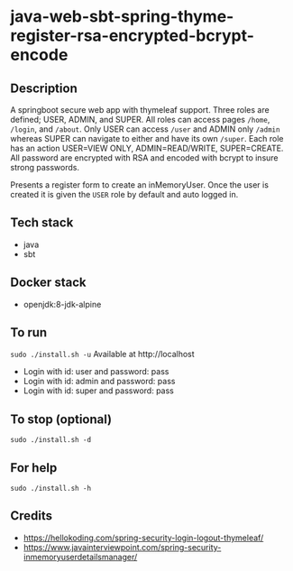 # java-web-sbt-spring-thyme-register-rsa-encrypted-bcrypt-encode

## Description
A springboot secure web app with thymeleaf support.
Three roles are defined; USER, ADMIN, and SUPER. All roles
can access pages `/home`, `/login`, and `/about`. Only USER
can access `/user` and ADMIN only `/admin` whereas SUPER can
navigate to either and have its own `/super`. Each role
has an action USER=VIEW ONLY, ADMIN=READ/WRITE, SUPER=CREATE.
All password are encrypted with RSA and encoded with bcrypt
to insure strong passwords.

Presents a register form to create an inMemoryUser.
Once the user is created it is given the `USER` role
by default and auto logged in.

## Tech stack
- java
- sbt

## Docker stack
- openjdk:8-jdk-alpine

## To run
`sudo ./install.sh -u`
Available at http://localhost
- Login with id: user and password: pass
- Login with id: admin and password: pass
- Login with id: super and password: pass

## To stop (optional)
`sudo ./install.sh -d`

## For help
`sudo ./install.sh -h`

## Credits
- https://hellokoding.com/spring-security-login-logout-thymeleaf/
- https://www.javainterviewpoint.com/spring-security-inmemoryuserdetailsmanager/
